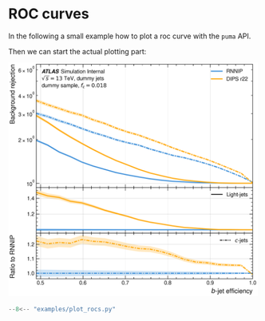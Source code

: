 # ROC curves

In the following a small example how to plot a roc curve with the `puma` API.

Then we can start the actual plotting part:

<img src=https://github.com/umami-hep/puma/raw/examples-material/roc.png width=500>

```py
--8<-- "examples/plot_rocs.py"
```
